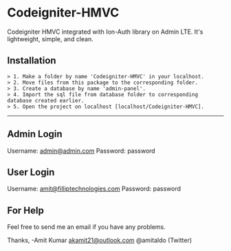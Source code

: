 # Codeigniter-HMVC
Codeigniter HMVC integrated with Ion-Auth library on Admin LTE. It's lightweight, simple, and clean.

## Installation
```shell
> 1. Make a folder by name 'Codeigniter-HMVC' in your localhost.
> 2. Move files from this package to the corresponding folder.
> 3. Create a database by name 'admin-panel'.
> 4. Import the sql file from database folder to corresponding database created earlier.
> 5. Open the project on localhost [localhost/Codeigniter-HMVC].
```
---
    
## Admin Login
Username: admin@admin.com Password: password

## User Login
Username: amit@filliptechnologies.com Password: password

## For Help
Feel free to send me an email if you have any problems.

Thanks,
-Amit Kumar
akamit21@outlook.com
@amitaldo (Twitter)
